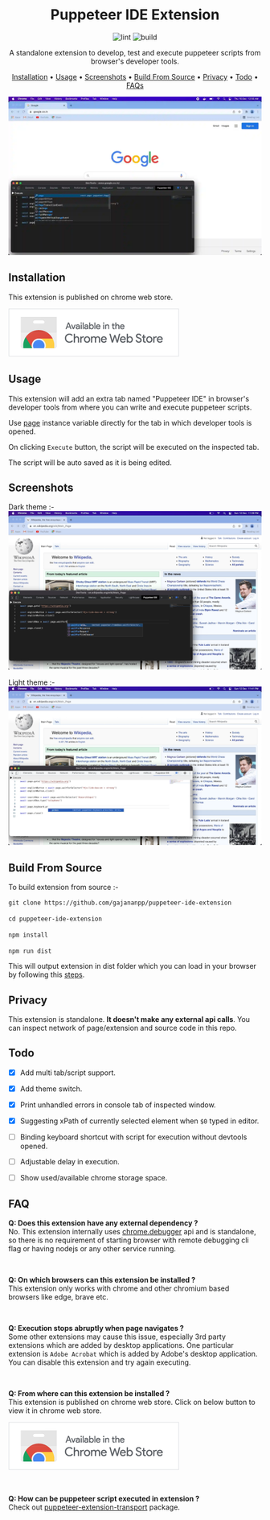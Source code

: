 <div align="center">

# Puppeteer IDE Extension

![lint](https://github.com/gajananpp/puppeteer-ide-extension/actions/workflows/lint.yml/badge.svg) 
![build](https://github.com/gajananpp/puppeteer-ide-extension/actions/workflows/build.yml/badge.svg) 

A standalone extension to develop, test and execute puppeteer scripts from browser's developer tools.

[Installation](#installation) •
[Usage](#usage) •
[Screenshots](#screenshots) •
[Build From Source](#build-from-source) •
[Privacy](#privacy) •
[Todo](#todo) •
[FAQs](#faq)

<img src="assets/pptr-ide-extension.webp" alt="Demo GIF" width="800"/>


</div>



## Installation
This extension is published on chrome web store.

[![Add from Chrome web store](assets/chrome-web-store-btn.png)](https://chrome.google.com/webstore/detail/puppeteer-ide/ilehdekjacappgghkgmmlbhgbnlkgoid)

## Usage

This extension will add an extra tab named "Puppeteer IDE" in browser's developer tools from where you can write and execute puppeteer scripts.

Use [page](https://pptr.dev/#?product=Puppeteer&version=v13.0.0&show=api-class-page) instance variable directly for the tab in which developer tools is opened. 

On clicking `Execute` button, the script will be executed on the inspected tab.

The script will be auto saved as it is being edited.

## Screenshots

Dark theme :- 
![Dark theme](assets/screenshots/screen-1.webp)


Light theme :- 
![Light theme](assets/screenshots/screen-2.webp)


## Build From Source

To build extension from source :-
```
git clone https://github.com/gajananpp/puppeteer-ide-extension

cd puppeteer-ide-extension

npm install

npm run dist
```
This will output extension in dist folder which you can load in your browser by following this [steps](https://developer.chrome.com/docs/extensions/mv3/getstarted/#:~:text=The%20directory%20holding%20the%20manifest%20file%20can%20be%20added%20as%20an%20extension%20in%20developer%20mode%20in%20its%20current%20state.).

## Privacy
This extension is standalone. **It doesn't make any external api calls**. You can inspect network of page/extension and source code in this repo.

## Todo

- [x] Add multi tab/script support.
- [x] Add theme switch.
- [x] Print unhandled errors in console tab of inspected window.
- [x] Suggesting xPath of currently selected element when `$0` typed in editor.
- [ ] Binding keyboard shortcut with script for execution without devtools opened.
- [ ] Adjustable delay in execution.
- [ ] Show used/available chrome storage space.


## FAQ

**Q: Does this extension have any external dependency ?**
<br>
No. This extension internally uses [chrome.debugger](https://developer.chrome.com/docs/extensions/reference/debugger/) api and is standalone, so there is no requirement of starting browser with remote debugging cli flag or having nodejs or any other service running. 

<br>

**Q: On which browsers can this extension be installed ?**
<br>
This extension only works with chrome and other chromium based browsers like edge, brave etc.

<br>

**Q: Execution stops abruptly when page navigates ?**
<br>
Some other extensions may cause this issue, especially 3rd party extensions which are added by desktop applications. One particular extension is `Adobe Acrobat` which is added by Adobe's desktop application.
You can disable this extension and try again executing.

<br>

**Q: From where can this extension be installed ?**
<br>
This extension is published on chrome web store. Click on below button to view it in chrome web store.

[![Add from Chrome web store](assets/chrome-web-store-btn.png)](https://chrome.google.com/webstore/detail/puppeteer-ide/ilehdekjacappgghkgmmlbhgbnlkgoid)

<br>

**Q: How can be puppeteer script executed in extension ?**
<br>
Check out [puppeteer-extension-transport](https://github.com/gajananpp/puppeteer-extension-transport) package.

<br>

